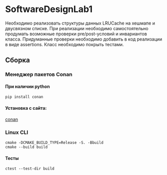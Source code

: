 # SoftwareDesignLab1

Необходимо реализовать структуры данных LRUCache на хешмапе и двусвязном списке. При
реализации необходимо самостоятельно продумать возможные проверки pre/post-условий и
инвариантов класса. Придуманные проверки необходимо добавить в код реализации в виде
assertions. Класс необходимо покрыть тестами.

## Сборка
### Менеджер пакетов Conan
#### При наличии python
```
pip install conan
```
#### Установка с сайта:


[conan](https://conan.io/downloads.html)

### Linux CLI

```
cmake -DCMAKE_BUILD_TYPE=Release -S. -Bbuild
cmake --build build
```

#### Тесты

```
ctest --test-dir build 
```

